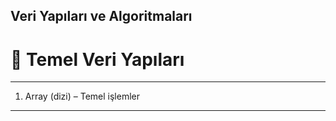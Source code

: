 ## Veri Yapıları ve Algoritmaları

# 🔹 Temel Veri Yapıları

----
1. Array (dizi) – Temel işlemler




----